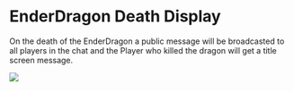 # EnderDragon Death Display

On the death of the EnderDragon a public message will be broadcasted to all players in the chat and the Player who killed the dragon will get a title screen message.

![](../.gitbook/assets/g9aiout.gif)

